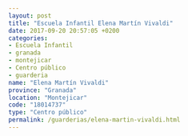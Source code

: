 ```yaml
---
layout: post
title: "Escuela Infantil Elena Martín Vivaldi"
date: 2017-09-20 20:57:05 +0200
categories:
- Escuela Infantil
- granada
- montejicar
- Centro público
- guarderia
name: "Elena Martín Vivaldi"
province: "Granada"
location: "Montejicar"
code: "18014737"
type: "Centro público"
permalink: /guarderias/elena-martin-vivaldi.html
---
```

